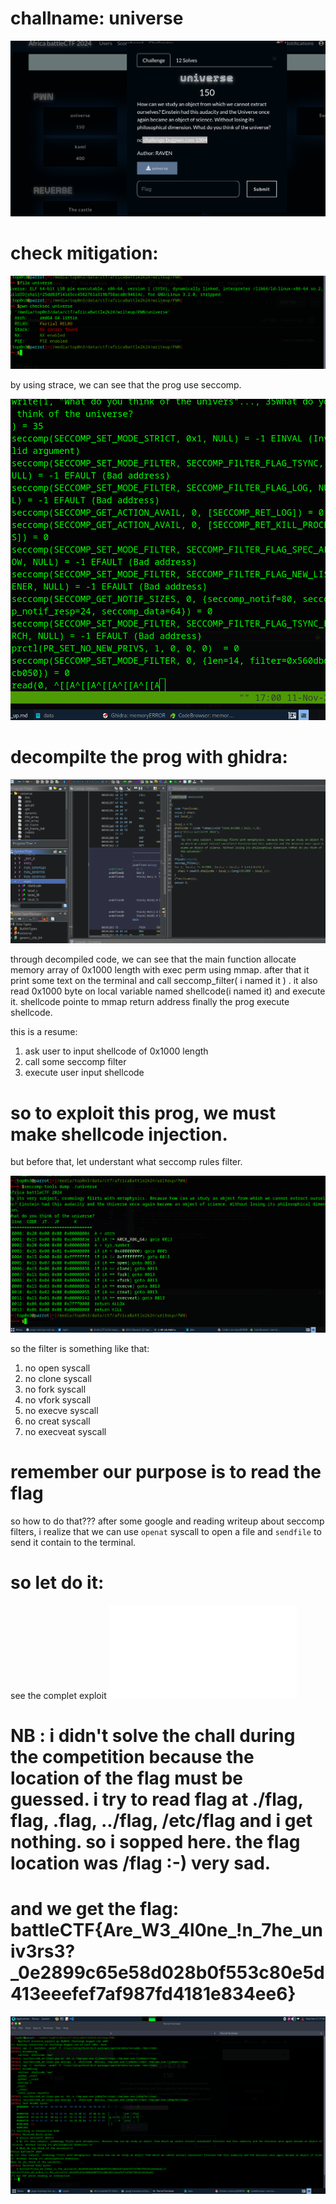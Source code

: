 # challname: universe 

![universe chall](../images/universe.png)


# check mitigation:

![universe checksec](../images/universe_checksec.png)


by using strace, we can see that the prog use seccomp. 

![universe checksec](../images/seccomp.png)

# decompilte the prog with ghidra:

![universe checksec](../images/universe_main_func.png)

through  decompiled code, we can see that the main function 
allocate memory array of 0x1000 length with exec perm  using mmap.
after that it print some text on the terminal and call seccomp_filter( i named it ) .
it also read 0x1000 byte on local variable named shellcode(i named it)  and execute it.
shellcode  pointe to  mmap return  address
finally the prog execute shellcode.

this is a resume:
1. ask user to input shellcode of 0x1000 length
2. call some seccomp filter
3. execute user input shellcode 


# so to exploit this prog, we must make shellcode injection.
but before that, let understant what seccomp rules filter.

![universe checksec](../images/seccomp_dump.png)

so the filter is something like that:
1. no open syscall
2. no clone syscall
3. no fork syscall
4. no vfork syscall
5. no execve syscall
6. no creat syscall
7. no execveat syscall

# remember our purpose is to read the flag
so how to do that???
after some google and reading writeup about seccomp filters,
i realize that we can use ``openat`` syscall  to open a file and ``sendfile``  to send it contain to the terminal.

# so let do it:
see the complet exploit
![universe checksec](universe_exploit.py)

# NB : i didn't solve the chall during the competition because the location of the flag must be guessed. i try to read flag at ./flag, flag, .flag, ../flag, /etc/flag and i get nothing. so i sopped here.      the flag location was /flag :-) very sad. 

# and we get the flag: battleCTF{Are_W3_4l0ne_!n_7he_univ3rs3?_0e2899c65e58d028b0f553c80e5d413eeefef7af987fd4181e834ee6}

![universe checksec](../images/universe_exploit.png)
